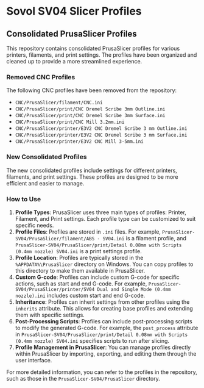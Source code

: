 # Sovol SV04 Slicer Profiles

## Consolidated PrusaSlicer Profiles

This repository contains consolidated PrusaSlicer profiles for various printers, filaments, and print settings. The profiles have been organized and cleaned up to provide a more streamlined experience.

### Removed CNC Profiles

The following CNC profiles have been removed from the repository:
- `CNC/PrusaSlicer/filament/CNC.ini`
- `CNC/PrusaSlicer/print/CNC Dremel Scribe 3mm Outline.ini`
- `CNC/PrusaSlicer/print/CNC Dremel Scribe 3mm Surface.ini`
- `CNC/PrusaSlicer/print/CNC Mill 3.2mm.ini`
- `CNC/PrusaSlicer/printer/E3V2 CNC Dremel Scribe 3 mm Outline.ini`
- `CNC/PrusaSlicer/printer/E3V2 CNC Dremel Scribe 3 mm Surface.ini`
- `CNC/PrusaSlicer/printer/E3V2 CNC Mill 3-5mm.ini`

### New Consolidated Profiles

The new consolidated profiles include settings for different printers, filaments, and print settings. These profiles are designed to be more efficient and easier to manage.

### How to Use

1. **Profile Types**: PrusaSlicer uses three main types of profiles: Printer, Filament, and Print settings. Each profile type can be customized to suit specific needs.
2. **Profile Files**: Profiles are stored in `.ini` files. For example, `PrusaSlicer-SV04/PrusaSlicer/filament/ABS - SV04.ini` is a filament profile, and `PrusaSlicer-SV04/PrusaSlicer/print/Detail 0.08mm with Scripts (0.4mm nozzle) SV04.ini` is a print settings profile.
3. **Profile Location**: Profiles are typically stored in the `%APPDATA%\PrusaSlicer` directory on Windows. You can copy profiles to this directory to make them available in PrusaSlicer.
4. **Custom G-code**: Profiles can include custom G-code for specific actions, such as start and end G-code. For example, `PrusaSlicer-SV04/PrusaSlicer/printer/SV04 Dual and Single Mode (0.4mm nozzle).ini` includes custom start and end G-code.
5. **Inheritance**: Profiles can inherit settings from other profiles using the `inherits` attribute. This allows for creating base profiles and extending them with specific settings.
6. **Post-Processing Scripts**: Profiles can include post-processing scripts to modify the generated G-code. For example, the `post_process` attribute in `PrusaSlicer-SV04/PrusaSlicer/print/Detail 0.08mm with Scripts (0.4mm nozzle) SV04.ini` specifies scripts to run after slicing.
7. **Profile Management in PrusaSlicer**: You can manage profiles directly within PrusaSlicer by importing, exporting, and editing them through the user interface.

For more detailed information, you can refer to the profiles in the repository, such as those in the `PrusaSlicer-SV04/PrusaSlicer` directory.
